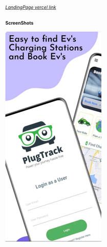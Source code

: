 ###### [LandingPage vercel link](https://landing-page-web-ten.vercel.app/)
#### ScreenShots

<img src="https://github.com/Sushanthsush43/EV_Charging_and_Booking/blob/main/assets/images/Screenshot_20240607_131605_LinkedIn.jpg" alt="Image 1" width="300">



